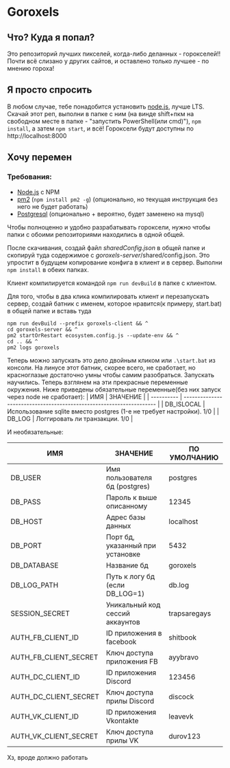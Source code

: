 # Goroxels
## Что? Куда я попал?
Это репозиторий лучших пикселей, когда-либо деланных - горокселей!!
Почти всё слизано у других сайтов, и оставлено только лучшее - по мнению гороха!
## Я просто спросить
В любом случае, тебе понадобится установить [node.js](https://nodejs.org/en/), лучше LTS.
Скачай этот реп, выполни в папке с ним (на винде shift+пкм на свободном месте в папке - "запустить PowerShell(или cmd)"), `npm install`, а затем `npm start`, и всё! 
Гороксели будут доступны по http://localhost:8000
## Хочу перемен
### Требования:
- [Node.js](https://nodejs.org/en/) с NPM
- [pm2](https://github.com/Unitech/pm2) (`npm install pm2 -g`) (опционально, но текущая инструкция без него не будет работать)
- [Postgresql](https://www.postgresql.org/download/) (опционально + вероятно, будет заменено на mysql)


Чтобы полноценно и удобно разрабатывать гороксели, нужно чтобы папки с обоими репозиториями находились в одной общей.

После скачивания, создай файл *sharedConfig.json* в общей папке и скопируй туда содержимое с *goroxels-server*/shared/config.json. Это упростит в будущем копирование конфига в клиент и в сервер.
Выполни `npm install` в обеих папках.

Клиент компилируется командой `npm run devBuild` в папке с клиентом.

Для того, чтобы в два клика компилировать клиент и перезапускать сервер, создай батник с именем, которое нравится(к примеру, start.bat) в общей папке и вставь туда 
```
npm run devBuild --prefix goroxels-client && ^
cd goroxels-server && ^
pm2 startOrRestart ecosystem.config.js --update-env && ^
cd .. && ^
pm2 logs goroxels
```

Теперь можно запускать это дело двойным кликом или `.\start.bat` из консоли.
На линусе этот батник, скорее всего, не сработает, но красноглазые достаточно умны чтобы самим разобраться.
Запускать научились. Теперь взглянем на эти прекрасные переменные окружения.
Ниже приведены обязательные переменные(без них запуск через node не сработает):
| ИМЯ        | ЗНАЧЕНИЕ                                                             |
| ---------- | -------------------------------------------------------------------- |
| DB_ISLOCAL | Использование sqlite вместо postgres (1-е не требует настройки). 1/0 |
| DB_LOG     | Логгировать ли транзакции. 1/0                                       |


И необязательные:

| ИМЯ                   | ЗНАЧЕНИЕ                         | ПО УМОЛЧАНИЮ |
| --------------------- | -------------------------------- | ------------ |
| DB_USER               | Имя пользователя бд (postgres)   | postgres     |
| DB_PASS               | Пароль к выше описанному         | 12345        |
| DB_HOST               | Адрес базы данных                | localhost    |
| DB_PORT               | Порт бд, указанный при установке | 5432         |
| DB_DATABASE           | Название бд                      | goroxels     |
| DB_LOG_PATH           | Путь к логу бд (если DB_LOG=1)   | db.log       |
| SESSION_SECRET        | Уникальный код сессий аккаунтов  | trapsaregays |
| AUTH_FB_CLIENT_ID     | ID приложения в facebook         | shitbook     |
| AUTH_FB_CLIENT_SECRET | Ключ доступа приложения FB       | ayybravo     |
| AUTH_DC_CLIENT_ID     | ID приложения Discord            | 123456       |
| AUTH_DC_CLIENT_SECRET | Ключ доступа прилы Discord       | discock      |
| AUTH_VK_CLIENT_ID     | ID приложения Vkontakte          | leavevk      |
| AUTH_VK_CLIENT_SECRET | Ключ доступа прилы VK            | durov123     |

Хз, вроде должно работать